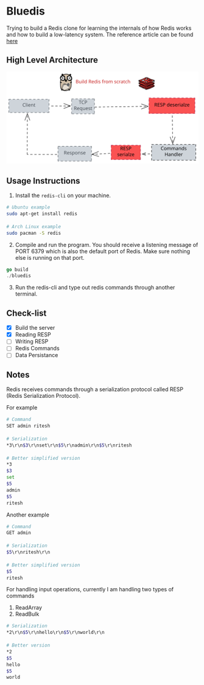 # Bluedis

Trying to build a Redis clone for learning the internals of how Redis works and 
how to build a low-latency system. The reference article can be found 
[here](https://www.build-redis-from-scratch.dev/en/aof)

## High Level Architecture
![SVG-Image](diagram.svg)

## Usage Instructions
1. Install the `redis-cli` on your machine.
```bash
# Ubuntu example
sudo apt-get install redis

# Arch Linux example
sudo pacman -S redis
```

2. Compile and run the program. You should receive a listening message of PORT
6379 which is also the default port of Redis. Make sure nothing else is running 
on that port.
```go
go build
./bluedis
```

3. Run the redis-cli and type out redis commands through another terminal.

## Check-list
- [X] Build the server
- [X] Reading RESP
- [ ] Writing RESP
- [ ] Redis Commands
- [ ] Data Persistance

## Notes

Redis receives commands through a serialization protocol called RESP 
(Redis Serialization Protocol).

For example
```bash
# Command
SET admin ritesh

# Serialization
*3\r\n$3\r\nset\r\n$5\r\nadmin\r\n$5\r\nritesh

# Better simplified version
*3
$3
set
$5
admin
$5
ritesh
```

Another example
```bash
# Command
GET admin

# Serialization
$5\r\nritesh\r\n

# Better simplified version
$5
ritesh
```

For handling input operations, currently I am handling two types of commands
1. ReadArray
2. ReadBulk

```bash
# Serialization
*2\r\n$5\r\nhello\r\n$5\r\nworld\r\n

# Better version
*2
$5
hello
$5
world
```

